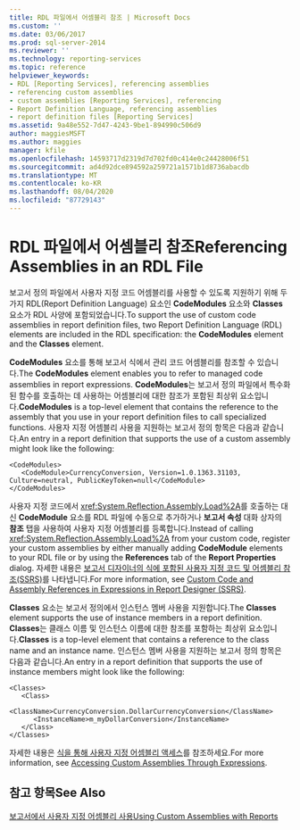 ```yaml
---
title: RDL 파일에서 어셈블리 참조 | Microsoft Docs
ms.custom: ''
ms.date: 03/06/2017
ms.prod: sql-server-2014
ms.reviewer: ''
ms.technology: reporting-services
ms.topic: reference
helpviewer_keywords:
- RDL [Reporting Services], referencing assemblies
- referencing custom assemblies
- custom assemblies [Reporting Services], referencing
- Report Definition Language, referencing assemblies
- report definition files [Reporting Services]
ms.assetid: 9a48e552-7d47-4243-9be1-894990c506d9
author: maggiesMSFT
ms.author: maggies
manager: kfile
ms.openlocfilehash: 14593717d2319d7d702fd0c414e0c24428006f51
ms.sourcegitcommit: ad4d92dce894592a259721a1571b1d8736abacdb
ms.translationtype: MT
ms.contentlocale: ko-KR
ms.lasthandoff: 08/04/2020
ms.locfileid: "87729143"
---
```

# <a name="referencing-assemblies-in-an-rdl-file"></a><span data-ttu-id="50e5e-102">RDL 파일에서 어셈블리 참조</span><span class="sxs-lookup"><span data-stu-id="50e5e-102">Referencing Assemblies in an RDL File</span></span>
  <span data-ttu-id="50e5e-103">보고서 정의 파일에서 사용자 지정 코드 어셈블리를 사용할 수 있도록 지원하기 위해 두 가지 RDL(Report Definition Language) 요소인 **CodeModules** 요소와 **Classes** 요소가 RDL 사양에 포함되었습니다.</span><span class="sxs-lookup"><span data-stu-id="50e5e-103">To support the use of custom code assemblies in report definition files, two Report Definition Language (RDL) elements are included in the RDL specification: the **CodeModules** element and the **Classes** element.</span></span>  
  
 <span data-ttu-id="50e5e-104">**CodeModules** 요소를 통해 보고서 식에서 관리 코드 어셈블리를 참조할 수 있습니다.</span><span class="sxs-lookup"><span data-stu-id="50e5e-104">The **CodeModules** element enables you to refer to managed code assemblies in report expressions.</span></span> <span data-ttu-id="50e5e-105">**CodeModules**는 보고서 정의 파일에서 특수화된 함수를 호출하는 데 사용하는 어셈블리에 대한 참조가 포함된 최상위 요소입니다.</span><span class="sxs-lookup"><span data-stu-id="50e5e-105">**CodeModules** is a top-level element that contains the reference to the assembly that you use in your report definition files to call specialized functions.</span></span> <span data-ttu-id="50e5e-106">사용자 지정 어셈블리 사용을 지원하는 보고서 정의 항목은 다음과 같습니다.</span><span class="sxs-lookup"><span data-stu-id="50e5e-106">An entry in a report definition that supports the use of a custom assembly might look like the following:</span></span>  
  
```  
<CodeModules>  
   <CodeModule>CurrencyConversion, Version=1.0.1363.31103, Culture=neutral, PublicKeyToken=null</CodeModule>  
</CodeModules>  
```  
  
 <span data-ttu-id="50e5e-107">사용자 지정 코드에서 <xref:System.Reflection.Assembly.Load%2A>를 호출하는 대신 **CodeModule** 요소를 RDL 파일에 수동으로 추가하거나 **보고서 속성** 대화 상자의 **참조** 탭을 사용하여 사용자 지정 어셈블리를 등록합니다.</span><span class="sxs-lookup"><span data-stu-id="50e5e-107">Instead of calling <xref:System.Reflection.Assembly.Load%2A> from your custom code, register your custom assemblies by either manually adding **CodeModule** elements to your RDL file or by using the **References** tab of the **Report Properties** dialog.</span></span> <span data-ttu-id="50e5e-108">자세한 내용은 [보고서 디자이너의 식에 포함된 사용자 지정 코드 및 어셈블리 참조&#40;SSRS&#41;](../report-design/custom-code-and-assembly-references-in-expressions-in-report-designer-ssrs.md)를 나타냅니다.</span><span class="sxs-lookup"><span data-stu-id="50e5e-108">For more information, see [Custom Code and Assembly References in Expressions in Report Designer &#40;SSRS&#41;](../report-design/custom-code-and-assembly-references-in-expressions-in-report-designer-ssrs.md).</span></span>  
  
 <span data-ttu-id="50e5e-109">**Classes** 요소는 보고서 정의에서 인스턴스 멤버 사용을 지원합니다.</span><span class="sxs-lookup"><span data-stu-id="50e5e-109">The **Classes** element supports the use of instance members in a report definition.</span></span> <span data-ttu-id="50e5e-110">**Classes**는 클래스 이름 및 인스턴스 이름에 대한 참조를 포함하는 최상위 요소입니다.</span><span class="sxs-lookup"><span data-stu-id="50e5e-110">**Classes** is a top-level element that contains a reference to the class name and an instance name.</span></span> <span data-ttu-id="50e5e-111">인스턴스 멤버 사용을 지원하는 보고서 정의 항목은 다음과 같습니다.</span><span class="sxs-lookup"><span data-stu-id="50e5e-111">An entry in a report definition that supports the use of instance members might look like the following:</span></span>  
  
```  
<Classes>  
   <Class>  
      <ClassName>CurrencyConversion.DollarCurrencyConversion</ClassName>  
      <InstanceName>m_myDollarConversion</InstanceName>  
   </Class>  
</Classes>  
```  
  
 <span data-ttu-id="50e5e-112">자세한 내용은 [식을 통해 사용자 지정 어셈블리 액세스](accessing-custom-assemblies-through-expressions.md)를 참조하세요.</span><span class="sxs-lookup"><span data-stu-id="50e5e-112">For more information, see [Accessing Custom Assemblies Through Expressions](accessing-custom-assemblies-through-expressions.md).</span></span>  
  
## <a name="see-also"></a><span data-ttu-id="50e5e-113">참고 항목</span><span class="sxs-lookup"><span data-stu-id="50e5e-113">See Also</span></span>  
 [<span data-ttu-id="50e5e-114">보고서에서 사용자 지정 어셈블리 사용</span><span class="sxs-lookup"><span data-stu-id="50e5e-114">Using Custom Assemblies with Reports</span></span>](using-custom-assemblies-with-reports.md)  
  
  
